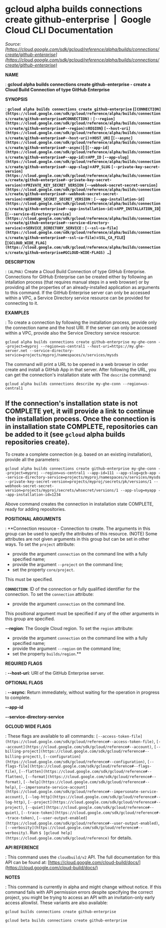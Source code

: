 # gcloud alpha builds connections create github-enterprise  |  Google Cloud CLI Documentation

*Source: [https://cloud.google.com/sdk/gcloud/reference/alpha/builds/connections/create/github-enterprise](https://cloud.google.com/sdk/gcloud/reference/alpha/builds/connections/create/github-enterprise)*

**NAME**

: **gcloud alpha builds connections create github-enterprise - create a Cloud Build Connection of type GitHub Enterprise**

**SYNOPSIS**

: **`gcloud alpha builds connections create github-enterprise` (`[CONNECTION](https://cloud.google.com/sdk/gcloud/reference/alpha/builds/connections/create/github-enterprise#CONNECTION)` : `[--region](https://cloud.google.com/sdk/gcloud/reference/alpha/builds/connections/create/github-enterprise#--region)`=`REGION`) `[--host-uri](https://cloud.google.com/sdk/gcloud/reference/alpha/builds/connections/create/github-enterprise#--host-uri)`=`HOST_URI` [`[--async](https://cloud.google.com/sdk/gcloud/reference/alpha/builds/connections/create/github-enterprise#--async)`] [`[--app-id](https://cloud.google.com/sdk/gcloud/reference/alpha/builds/connections/create/github-enterprise#--app-id)`=`APP_ID` `[--app-slug](https://cloud.google.com/sdk/gcloud/reference/alpha/builds/connections/create/github-enterprise#--app-slug)`=`APP_SLUG` `[--private-key-secret-version](https://cloud.google.com/sdk/gcloud/reference/alpha/builds/connections/create/github-enterprise#--private-key-secret-version)`=`PRIVATE_KEY_SECRET_VERSION` `[--webhook-secret-secret-version](https://cloud.google.com/sdk/gcloud/reference/alpha/builds/connections/create/github-enterprise#--webhook-secret-secret-version)`=`WEBHOOK_SECRET_SECRET_VERSION` : `[--app-installation-id](https://cloud.google.com/sdk/gcloud/reference/alpha/builds/connections/create/github-enterprise#--app-installation-id)`=`APP_INSTALLATION_ID`] [`[--service-directory-service](https://cloud.google.com/sdk/gcloud/reference/alpha/builds/connections/create/github-enterprise#--service-directory-service)`=`SERVICE_DIRECTORY_SERVICE` : `[--ssl-ca-file](https://cloud.google.com/sdk/gcloud/reference/alpha/builds/connections/create/github-enterprise#--ssl-ca-file)`=`SSL_CA_FILE`] [`[GCLOUD_WIDE_FLAG](https://cloud.google.com/sdk/gcloud/reference/alpha/builds/connections/create/github-enterprise#GCLOUD-WIDE-FLAGS) …`]**

**DESCRIPTION**

: `(ALPHA)` Create a Cloud Build Connection of type GitHub Enterprise.
Connections for GitHub Enterprise can be created either by following an
intallation process (that requires manual steps in a web browser) or by
providing all the properties of an already-installed application as arguments to
this command.
If the GitHub Enterprise server can only be accessed within a VPC, a Service
Directory service resource can be provided for connecting to it.

**EXAMPLES**

: To create a connection by following the installation process, provide only the
connection name and the host URI. If the server can only be accessed within a
VPC, provide also the Service Directory service resource:

```
gcloud alpha builds connections create github-enterprise my-ghe-conn --project=myproj --region=us-central1 --host-uri=https://my.ghe-server.net --service-directory-service=projects/myproj/namespaces/x/services/mysds
```

The command will print a URL to be opened in a web browser in order create and
install a GitHub App in that server. After following the URL, you can get the
connection's installation state with The
``describe`` command:

```
gcloud alpha builds connections describe my-ghe-conn --region=us-central1
```

If the connection's installation state is not COMPLETE yet, it will provide a
link to continue the installation process. Once the connection is in
installation state COMPLETE, repositories can be added to it (see
``gcloud`` alpha builds repositories create).
--
To create a complete connection (e.g. based on an existing installation),
provide all the parameters:

```
gcloud alpha builds connections create github-enterprise my-ghe-conn --project=myproj --region=us-central1 --app-id=111 --app-slug=gcb-app --service-directory-service=projects/myproj/namespaces/x/services/mysds --private-key-secret-version=projects/myproj/secrets/pk/versions/1 --webhook-secret-secret-version=projects/myproj/secrets/whsecret/versions/1 --app-slug=myapp --app-installation-id=1234
```

Above command creates the connection in installation state COMPLETE, ready for
adding repositories.

**POSITIONAL ARGUMENTS**

: **Connection resource - Connection to create. The arguments in this group can be
used to specify the attributes of this resource. (NOTE) Some attributes are not
given arguments in this group but can be set in other ways.
To set the `project` attribute:

- provide the argument `connection` on the command line with a fully
specified name;
- provide the argument `--project` on the command line;
- set the property `core/project`.

This must be specified.

**`CONNECTION`**:
ID of the connection or fully qualified identifier for the connection.
To set the `connection` attribute:

- provide the argument `connection` on the command line.

This positional argument must be specified if any of the other arguments in this
group are specified.

**--region**:
The Google Cloud region.
To set the `region` attribute:

- provide the argument `connection` on the command line with a fully
specified name;
- provide the argument `--region` on the command line;
- set the property `builds/region`.**

**REQUIRED FLAGS**

: **--host-uri**:
URI of the GitHub Enterprise server.

**OPTIONAL FLAGS**

: **--async**:
Return immediately, without waiting for the operation in progress to complete.

**--app-id**

**--service-directory-service**

**GCLOUD WIDE FLAGS**

: These flags are available to all commands: `[--access-token-file](https://cloud.google.com/sdk/gcloud/reference#--access-token-file)`,
`[--account](https://cloud.google.com/sdk/gcloud/reference#--account)`, `[--billing-project](https://cloud.google.com/sdk/gcloud/reference#--billing-project)`,
`[--configuration](https://cloud.google.com/sdk/gcloud/reference#--configuration)`,
`[--flags-file](https://cloud.google.com/sdk/gcloud/reference#--flags-file)`,
`[--flatten](https://cloud.google.com/sdk/gcloud/reference#--flatten)`, `[--format](https://cloud.google.com/sdk/gcloud/reference#--format)`, `[--help](https://cloud.google.com/sdk/gcloud/reference#--help)`, `[--impersonate-service-account](https://cloud.google.com/sdk/gcloud/reference#--impersonate-service-account)`,
`[--log-http](https://cloud.google.com/sdk/gcloud/reference#--log-http)`,
`[--project](https://cloud.google.com/sdk/gcloud/reference#--project)`, `[--quiet](https://cloud.google.com/sdk/gcloud/reference#--quiet)`, `[--trace-token](https://cloud.google.com/sdk/gcloud/reference#--trace-token)`, `[--user-output-enabled](https://cloud.google.com/sdk/gcloud/reference#--user-output-enabled)`,
`[--verbosity](https://cloud.google.com/sdk/gcloud/reference#--verbosity)`.
Run `$ [gcloud help](https://cloud.google.com/sdk/gcloud/reference)` for details.

**API REFERENCE**

: This command uses the `cloudbuild/v2` API. The full documentation for
this API can be found at: [https://cloud.google.com/cloud-build/docs/](https://cloud.google.com/cloud-build/docs/)

**NOTES**

: This command is currently in alpha and might change without notice. If this
command fails with API permission errors despite specifying the correct project,
you might be trying to access an API with an invitation-only early access
allowlist. These variants are also available:

```
gcloud builds connections create github-enterprise
```

```
gcloud beta builds connections create github-enterprise
```